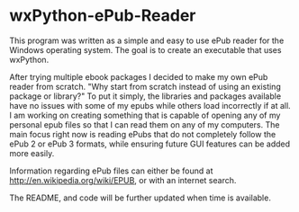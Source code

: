 wxPython-ePub-Reader
====================

This program was written as a simple and easy to use ePub reader
for the Windows operating system. The goal is to create an executable
that uses wxPython.

After trying multiple ebook packages I decided to make my own ePub reader from scratch. "Why start from scratch instead of using an existing package or library?" To put it simply, the libraries and packages available have no issues with some of my epubs while others load incorrectly if at all. I am working on creating something that is capable of opening any of my personal epub files so that I can read them on any of my computers. The main focus right now is reading ePubs that do not completely follow the ePub 2 or ePub 3 formats, while ensuring future GUI features can be added more easily.

Information regarding ePub files can either be found at http://en.wikipedia.org/wiki/EPUB, or with an internet search.


The README, and code will be further updated when time is available.
